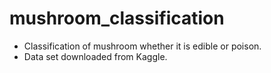 # mushroom_classification
- Classification of mushroom whether it is edible or poison.
- Data set downloaded from Kaggle.



